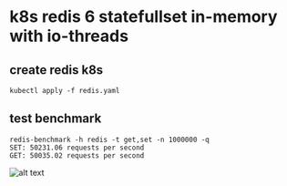 # k8s redis 6 statefullset in-memory with io-threads

## create redis k8s
```
kubectl apply -f redis.yaml
```
## test benchmark
```
redis-benchmark -h redis -t get,set -n 1000000 -q
SET: 50231.06 requests per second
GET: 50035.02 requests per second
```

![alt text](https://i.imgur.com/kx2OYA1.png)

